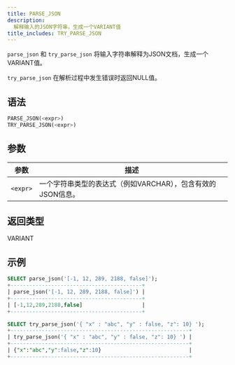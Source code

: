 ```yaml
---
title: PARSE_JSON
description:
  解释输入的JSON字符串，生成一个VARIANT值
title_includes: TRY_PARSE_JSON
---
```


`parse_json` 和 `try_parse_json` 将输入字符串解释为JSON文档，生成一个VARIANT值。

`try_parse_json` 在解析过程中发生错误时返回NULL值。

## 语法

```sql
PARSE_JSON(<expr>)
TRY_PARSE_JSON(<expr>)
```

## 参数

| 参数       | 描述                                                                           |
|-----------|--------------------------------------------------------------------------------|
| `<expr>`  | 一个字符串类型的表达式（例如VARCHAR），包含有效的JSON信息。                     |

## 返回类型

VARIANT

## 示例

```sql
SELECT parse_json('[-1, 12, 289, 2188, false]');
+------------------------------------------+
| parse_json('[-1, 12, 289, 2188, false]') |
+------------------------------------------+
| [-1,12,289,2188,false]                   |
+------------------------------------------+

SELECT try_parse_json('{ "x" : "abc", "y" : false, "z": 10} ');
+---------------------------------------------------------+
| try_parse_json('{ "x" : "abc", "y" : false, "z": 10} ') |
+---------------------------------------------------------+
| {"x":"abc","y":false,"z":10}                            |
+---------------------------------------------------------+
```